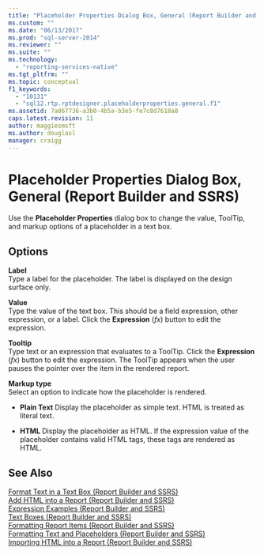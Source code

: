 ```yaml
---
title: "Placeholder Properties Dialog Box, General (Report Builder and SSRS) | Microsoft Docs"
ms.custom: ""
ms.date: "06/13/2017"
ms.prod: "sql-server-2014"
ms.reviewer: ""
ms.suite: ""
ms.technology: 
  - "reporting-services-native"
ms.tgt_pltfrm: ""
ms.topic: conceptual
f1_keywords: 
  - "10131"
  - "sql12.rtp.rptdesigner.placeholderproperties.general.f1"
ms.assetid: 7a867736-a3b0-4b5a-b3e5-fe7c8d7618a8
caps.latest.revision: 11
author: maggiesmsft
ms.author: douglasl
manager: craigg
---
```

# Placeholder Properties Dialog Box, General (Report Builder and SSRS)
  Use the **Placeholder Properties** dialog box to change the value, ToolTip, and markup options of a placeholder in a text box.  
  
## Options  
 **Label**  
 Type a label for the placeholder. The label is displayed on the design surface only.  
  
 **Value**  
 Type the value of the text box. This should be a field expression, other expression, or a label. Click the **Expression** (*fx*) button to edit the expression.  
  
 **Tooltip**  
 Type text or an expression that evaluates to a ToolTip. Click the **Expression** (*fx*) button to edit the expression. The ToolTip appears when the user pauses the pointer over the item in the rendered report.  
  
 **Markup type**  
 Select an option to indicate how the placeholder is rendered.  
  
-   **Plain Text** Display the placeholder as simple text. HTML is treated as literal text.  
  
-   **HTML**  Display the placeholder as HTML. If the expression value of the placeholder contains valid HTML tags, these tags are rendered as HTML.  
  
## See Also  
 [Format Text in a Text Box &#40;Report Builder and SSRS&#41;](report-design/format-text-in-a-text-box-report-builder-and-ssrs.md)   
 [Add HTML into a Report &#40;Report Builder and SSRS&#41;](report-design/add-html-into-a-report-report-builder-and-ssrs.md)   
 [Expression Examples &#40;Report Builder and SSRS&#41;](report-design/expression-examples-report-builder-and-ssrs.md)   
 [Text Boxes &#40;Report Builder and SSRS&#41;](report-design/text-boxes-report-builder-and-ssrs.md)   
 [Formatting Report Items &#40;Report Builder and SSRS&#41;](report-design/formatting-report-items-report-builder-and-ssrs.md)   
 [Formatting Text and Placeholders &#40;Report Builder and SSRS&#41;](report-design/formatting-text-and-placeholders-report-builder-and-ssrs.md)   
 [Importing HTML into a Report &#40;Report Builder and SSRS&#41;](report-design/importing-html-into-a-report-report-builder-and-ssrs.md)  
  
  
